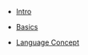 
* [Intro](README.md)

* [Basics](chapters/BASICS.md)

* [Language Concept](chapters/LANGUAGE-GUIDE.md)